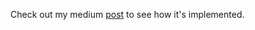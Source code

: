 Check out my medium [post](https://alihadiozturk.medium.com/react-native-%C3%BCzerinde-amazon-cognito-veya-google-kullanarak-kullan%C4%B1c%C4%B1-kayd%C4%B1-ve-giri%C5%9Fi-1c460f653e9d) to see how it's implemented.
